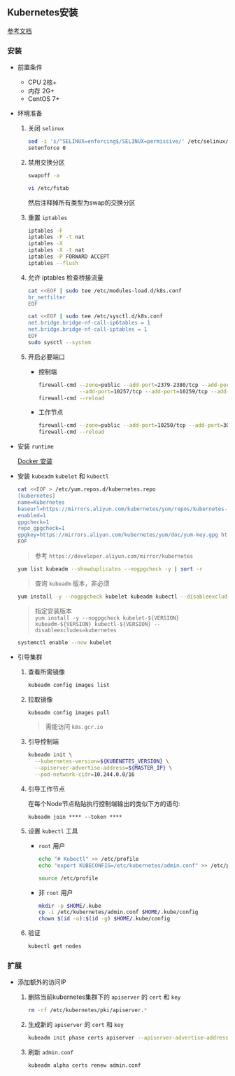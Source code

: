 ## Kubernetes安装

[参考文档](https://kubernetes.io/zh/docs/setup/production-environment/tools/kubeadm/)

### 安装

- 前置条件
  - CPU 2核+
  - 内存 2G+
  - CentOS 7+

- 环境准备
  1. 关闭 `selinux`

     ```sh
     sed -i 's/^SELINUX=enforcing$/SELINUX=permissive/' /etc/selinux/config
     setenforce 0
     ```

  2. 禁用交换分区

     ```sh
     swapoff -a
     ```
     ```sh
     vi /etc/fstab
     ```
     然后注释掉所有类型为swap的交换分区

  3. 重置 `iptables`

     ```sh
     iptables -F
     iptables -F -t nat
     iptables -X
     iptables -X -t nat
     iptables -P FORWARD ACCEPT
     iptables --flush
     ```

  4. 允许 iptables 检查桥接流量

     ```sh
     cat <<EOF | sudo tee /etc/modules-load.d/k8s.conf
     br_netfilter
     EOF

     cat <<EOF | sudo tee /etc/sysctl.d/k8s.conf
     net.bridge.bridge-nf-call-ip6tables = 1
     net.bridge.bridge-nf-call-iptables = 1
     EOF
     sudo sysctl --system
     ```

  5. 开启必要端口

     - 控制端

       ```sh
       firewall-cmd --zone=public --add-port=2379-2380/tcp --add-port=6443/tcp --add-port=10250/tcp \
                    --add-port=10257/tcp --add-port=10259/tcp --add-masquerade --permanent
       firewall-cmd --reload
       ```

     - 工作节点

       ```sh
       firewall-cmd --zone=public --add-port=10250/tcp --add-port=30000-32767/tcp --add-masquerade --permanent
       firewall-cmd --reload
       ```

- 安装 `runtime`

  [Docker 安装](../Docker/Docker安装.md)

- 安装 `kubeadm` `kubelet` 和 `kubectl`

  ```sh
  cat <<EOF > /etc/yum.repos.d/kubernetes.repo
  [kubernetes]
  name=Kubernetes
  baseurl=https://mirrors.aliyun.com/kubernetes/yum/repos/kubernetes-el7-x86_64/
  enabled=1
  gpgcheck=1
  repo_gpgcheck=1
  gpgkey=https://mirrors.aliyun.com/kubernetes/yum/doc/yum-key.gpg https://mirrors.aliyun.com/kubernetes/yum/doc/rpm-package-key.gpg
  EOF
  ```
  > 参考 `https://developer.aliyun.com/mirror/kubernetes`

  ```sh
  yum list kubeadm --showduplicates --nogpgcheck -y | sort -r
  ```
  > 查询 `kubeadm` 版本，非必须

  ```sh
  yum install -y --nogpgcheck kubelet kubeadm kubectl --disableexcludes=kubernetes
  ```
  > 指定安装版本<br/>`yum install -y --nogpgcheck kubelet-${VERSION} kubeadm-${VERSION} kubectl-${VERSION} --disableexcludes=kubernetes`

  ```sh
  systemctl enable --now kubelet
  ```

- 引导集群

  1. 查看所需镜像
  
     ```sh
     kubeadm config images list
     ```
  2. 拉取镜像

     ```sh
     kubeadm config images pull
     ```
     > 需能访问 `k8s.gcr.io`

  3. 引导控制端

     ```sh
     kubeadm init \
       --kubernetes-version=${KUBENETES_VERSION} \
       --apiserver-advertise-address=${MASTER_IP} \
       --pod-network-cidr=10.244.0.0/16
     ```

  4. 引导工作节点

     在每个Node节点粘贴执行控制端输出的类似下方的语句:
     
     `kubeadm join **** --token ****`

  5. 设置 `kubectl` 工具

     - `root` 用户
     
       ```sh
       echo "# Kubectl" >> /etc/profile
       echo "export KUBECONFIG=/etc/kubernetes/admin.conf" >> /etc/profile
       ```
  
       ```sh
       source /etc/profile
       ```

     - 非 `root` 用户

        ```sh
        mkdir -p $HOME/.kube
        cp -i /etc/kubernetes/admin.conf $HOME/.kube/config
        chown $(id -u):$(id -g) $HOME/.kube/config
        ```

  6. 验证

     ```sh
     kubectl get nodes
     ```

### 扩展

- 添加额外的访问IP

  1. 删除当前kubernetes集群下的 `apiserver` 的 `cert` 和 `key`

     ```sh
     rm -rf /etc/kubernetes/pki/apiserver.*
     ```

  2. 生成新的 `apiserver` 的 `cert` 和 `key`

     ```sh
     kubeadm init phase certs apiserver --apiserver-advertise-address ${APISERVER_HOST} --apiserver-cert-extra-sans ${额外的IP}
     ```

  3. 刷新 `admin.conf`

     ```sh
     kubeadm alpha certs renew admin.conf
     ```
